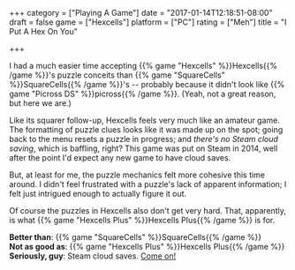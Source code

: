 +++
category = ["Playing A Game"]
date = "2017-01-14T12:18:51-08:00"
draft = false
game = ["Hexcells"]
platform = ["PC"]
rating = ["Meh"]
title = "I Put A Hex On You"

+++

I had a much easier time accepting {{% game "Hexcells" %}}Hexcells{{% /game %}}'s puzzle conceits than {{% game "SquareCells" %}}SquareCells{{% /game %}}'s -- probably because it didn't look like {{% game "Picross DS" %}}picross{{% /game %}}.  (Yeah, not a great reason, but here we are.)

Like its squarer follow-up, Hexcells feels very much like an amateur game.  The formatting of puzzle clues looks like it was made up on the spot; going back to the menu resets a puzzle in progress; and <i>there's no Steam cloud saving</i>, which is baffling, right?  This game was put on Steam in 2014, well after the point I'd expect any new game to have cloud saves.

But, at least for me, the puzzle mechanics felt more cohesive this time around.  I didn't feel frustrated with a puzzle's lack of apparent information; I felt just intrigued enough to actually figure it out.

Of course the puzzles in Hexcells also don't get very hard.  That, apparently, is what {{% game "Hexcells Plus" %}}Hexcells Plus{{% /game %}} is for.

<b>Better than</b>: {{% game "SquareCells" %}}SquareCells{{% /game %}}  
<b>Not as good as</b>: {{% game "Hexcells Plus" %}}Hexcells Plus{{% /game %}}  
<b>Seriously, guy</b>: Steam cloud saves.  <a href="https://www.youtube.com/watch?v=OOpH4R6SkNA">Come on!</a>

